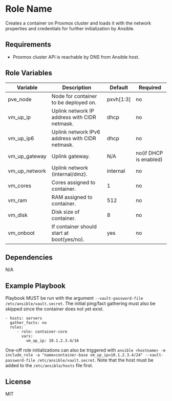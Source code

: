 Role Name
=========

Creates a container on Proxmox cluster and loads it with the network properties and credentials for further initialization by Ansible.

Requirements
------------

- Proxmox cluster API is reachable by DNS from Ansible host.

Role Variables
--------------

| Variable | Description | Default | Required |
| --- | --- | --- | --- |
| pve_node | Node for container to be deployed on. | pxvh[1:3] | no |
| vm_up_ip | Uplink network IP address with CIDR netmask. | dhcp | no |
| vm_up_ip6 | Uplink network IPv6 address with CIDR netmask. | dhcp | no |
| vm_up_gateway | Uplink gateway. | N/A | no(if DHCP is enabled) |
| vm_up_network | Uplink network (internal/dmz). | internal | no |
| vm_cores | Cores assigned to container. | 1 | no |
| vm_ram | RAM assigned to container. | 512 | no |
| vm_disk | Disk size of container. | 8 | no |
| vm_onboot | If container should start at boot(yes/no). | yes | no |

Dependencies
------------

N/A

Example Playbook
----------------

Playbook MUST be run with the argument `--vault-password-file /etc/ansible/vault.secret`. The initial ping/fact gathering must also be skipped since the container does not yet exist.


    - hosts: servers
      gather_facts: no
      roles:
         - role: container-core
           vars:
             vm_up_ip: 10.1.2.3.4/16

One-off role initializations can also be triggered with `ansible <hostname> -m include_role -a "name=container-base vm_up_ip=10.1.2.3.4/24" --vault-password-file /etc/ansible/vault.secret`. Note that the host must be added to the `/etc/ansible/hosts` file first.


License
-------

MIT

